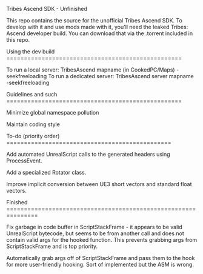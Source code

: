 Tribes Ascend SDK - Unfinished

This repo contains the source for the unofficial Tribes Ascend SDK.
To develop with it and use mods made with it,  you'll need the leaked
Tribes: Ascend developer build. You can download that via the .torrent
included in this repo.


Using the dev build ==================================================

To run a local server: TribesAscend mapname (in CookedPC/Maps) -seekfreeloading
To run a dedicated server: TribesAscend server mapname -seekfreeloading


Guidelines and such ==================================================

Minimize global namespace pollution

Maintain coding style


To-do (priority order) ===============================================

Add automated UnrealScript calls to the generated headers using ProcessEvent.

Add a specialized Rotator class.

Improve implicit conversion between UE3 short vectors and standard float vectors.


Finished ===============================================================

Fix garbage in code buffer in ScriptStackFrame - it appears to be valid
UnrealScript bytecode, but seems to be from another call and does not
contain valid args for the hooked function. This prevents grabbing args
from ScriptStackFrame and is top priority.

Automatically grab args off of ScriptStackFrame and pass them to the hook
for more user-friendly hooking. Sort of implemented but the ASM is wrong.